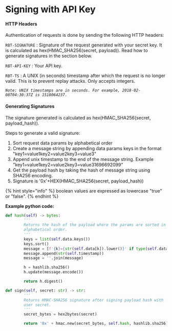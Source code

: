 # Signing with API Key

#### HTTP Headers

Authentication of requests is done by sending the following HTTP headers:

`RBT-SIGNATURE` : Signature of the request generated with your secret key. It is calculated as hex(HMAC\_SHA256(secret, payload)). Read how to generate signatures in the section below.

`RBT-API-KEY` : Your API key.

`RBT-TS` : A UNIX (in seconds) timestamp after which the request is no longer valid. This is to prevent replay attacks. Only accepts integers.

_`Note: UNIX timestamps are in seconds. For example, 2018-02-08T04:30:37Z is 1518064237.`_

#### Generating Signatures

The signature generated is calculated as hex(HMAC\_SHA256(secret, payload\_hash)).

Steps to generate a valid signature:

1. Sort request data params by alphabetical order
2. Create a message string by appending data params keys in the format "key1=value1key2=value2key3=value3"
3. Append unix timestamp to the end of the message string. Example "key1=value1key2=value2key3=value31696692099"
4. Get the payload hash by taking the hash of message string using SHA256 encoding.
5. Signature is '0x'+HEX(HMAC\_SHA256(secret, payload\_hash))

{% hint style="info" %}
boolean values are expressed as lowercase "true" or "false".
{% endhint %}

**Example python code:**

```python
def hash(self) -> bytes:
        '''
        Returns the hash of the payload where the params are sorted in 
        alphabetical order.
        '''
        keys = list(self.data.keys())
        keys.sort()
        message = [f'{k}={str(self.data[k]).lower()}' if type(self.data[k]) == bool else f'{k}={self.data[k]}' for k in keys]
        message.append(str(self.timestamp))
        message = ''.join(message)

        h = hashlib.sha256()
        h.update(message.encode())

        return h.digest()

def sign(self, secret: str) -> str:
        '''
        Returns HMAC-SHA256 signature after signing payload hash with
        user secret. 
        '''
        secret_bytes = hex2bytes(secret)

        return '0x' + hmac.new(secret_bytes, self.hash, hashlib.sha256).hexdigest()

```
